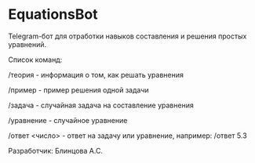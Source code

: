 # EquationsBot
Telegram-бот для отработки навыков составления и решения простых уравнений.

Список команд:

/теория - информация о том, как решать уравнения

/пример - пример решения одной задачи

/задача - случайная задача на составление уравнения 

/уравнение - случайное уравнение

/ответ <число> - ответ на задачу или уравнение, например: /ответ 5.3


Разработчик: Блинцова А.С.
